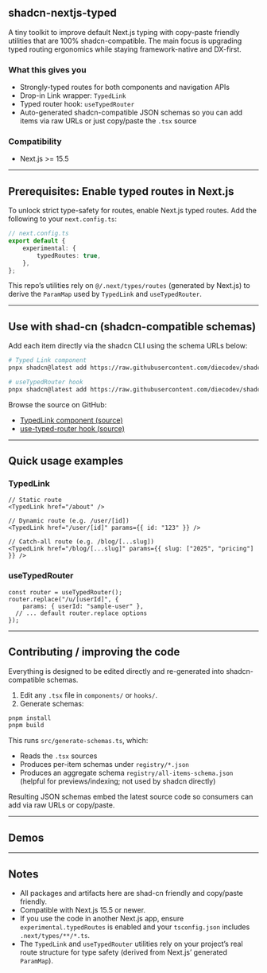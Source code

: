 ## shadcn-nextjs-typed

A tiny toolkit to improve default Next.js typing with copy-paste friendly utilities that are 100% shadcn-compatible. The main focus is upgrading typed routing ergonomics while staying framework-native and DX-first.

### What this gives you
- Strongly-typed routes for both components and navigation APIs
- Drop-in Link wrapper: `TypedLink`
- Typed router hook: `useTypedRouter`
- Auto-generated shadcn-compatible JSON schemas so you can add items via raw URLs or just copy/paste the `.tsx` source

### Compatibility
- Next.js >= 15.5

---

## Prerequisites: Enable typed routes in Next.js

To unlock strict type-safety for routes, enable Next.js typed routes. Add the following to your `next.config.ts`:

```ts
// next.config.ts
export default {
	experimental: {
		typedRoutes: true,
	},
};
```

This repo’s utilities rely on `@/.next/types/routes` (generated by Next.js) to derive the `ParamMap` used by `TypedLink` and `useTypedRouter`.

---

## Use with shad-cn (shadcn-compatible schemas)

Add each item directly via the shadcn CLI using the schema URLs below:

```bash
# Typed Link component
pnpx shadcn@latest add https://raw.githubusercontent.com/diecodev/shadcn-nextjs-typed/main/registry/typed-link.json
```
```bash
# useTypedRouter hook
pnpx shadcn@latest add https://raw.githubusercontent.com/diecodev/shadcn-nextjs-typed/main/registry/use-typed-router.json
```

Browse the source on GitHub:
- [TypedLink component (source)](./components/typed-link.tsx)
- [use-typed-router hook (source)](./hooks/use-typed-router.tsx)

---

## Quick usage examples

### TypedLink
```tsx
// Static route
<TypedLink href="/about" />

// Dynamic route (e.g. /user/[id])
<TypedLink href="/user/[id]" params={{ id: "123" }} />

// Catch-all route (e.g. /blog/[...slug])
<TypedLink href="/blog/[...slug]" params={{ slug: ["2025", "pricing"] }} />
```

### useTypedRouter
```tsx
const router = useTypedRouter();
router.replace("/u/[userId]", {
	params: { userId: "sample-user" },
  // ... default router.replace options
});
```

---

## Contributing / improving the code

Everything is designed to be edited directly and re-generated into shadcn-compatible schemas.

1) Edit any `.tsx` file in `components/` or `hooks/`.
2) Generate schemas:

```bash
pnpm install
pnpm build
```

This runs `src/generate-schemas.ts`, which:
- Reads the `.tsx` sources
- Produces per-item schemas under `registry/*.json`
- Produces an aggregate schema `registry/all-items-schema.json` (helpful for previews/indexing; not used by shadcn directly)

Resulting JSON schemas embed the latest source code so consumers can add via raw URLs or copy/paste.

---

## Demos


---

## Notes
- All packages and artifacts here are shad-cn friendly and copy/paste friendly.
- Compatible with Next.js 15.5 or newer.
- If you use the code in another Next.js app, ensure `experimental.typedRoutes` is enabled and your `tsconfig.json` includes `.next/types/**/*.ts`.
- The `TypedLink` and `useTypedRouter` utilities rely on your project’s real route structure for type safety (derived from Next.js’ generated `ParamMap`).

